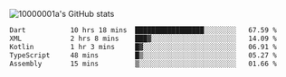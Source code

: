 ![10000001a's GitHub stats](https://github-readme-stats.vercel.app/api?username=10000001a&show_icons=true&theme=onedark&count_private=true)

<!-- [![Top Langs](https://github-readme-stats.vercel.app/api/top-langs/?username=10000001a&layout=compact&theme=onedark&langs_count=5)](https://github.com/anuraghazra/github-readme-stats) -->
<!--
**10000001a/10000001a** is a ✨ _special_ ✨ repository because its `README.md` (this file) appears on your GitHub profile.

Here are some ideas to get you started:

- 🔭 I’m currently working on ...
- 🌱 I’m currently learning ...
- 👯 I’m looking to collaborate on ...
- 🤔 I’m looking for help with ...
- 💬 Ask me about ...
- 📫 How to reach me: ...
- 😄 Pronouns: ...
- ⚡ Fun fact: ...
-->

<!--START_SECTION:waka-->

```txt
Dart           10 hrs 18 mins  █████████████████░░░░░░░░   67.59 %
XML            2 hrs 8 mins    ███▓░░░░░░░░░░░░░░░░░░░░░   14.09 %
Kotlin         1 hr 3 mins     █▓░░░░░░░░░░░░░░░░░░░░░░░   06.91 %
TypeScript     48 mins         █▒░░░░░░░░░░░░░░░░░░░░░░░   05.27 %
Assembly       15 mins         ▒░░░░░░░░░░░░░░░░░░░░░░░░   01.66 %
```

<!--END_SECTION:waka-->

